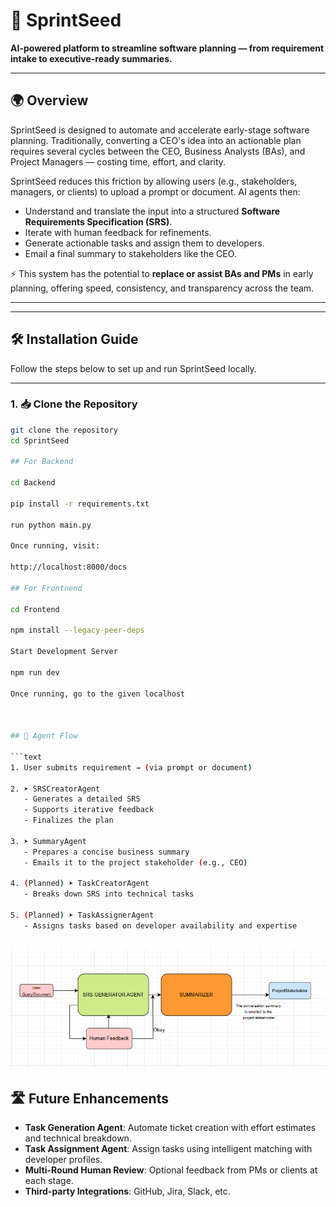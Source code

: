 # 🚀 SprintSeed

**AI-powered platform to streamline software planning — from requirement intake to executive-ready summaries.**

---

## 🌍 Overview

SprintSeed is designed to automate and accelerate early-stage software planning. Traditionally, converting a CEO's idea into an actionable plan requires several cycles between the CEO, Business Analysts (BAs), and Project Managers — costing time, effort, and clarity.

SprintSeed reduces this friction by allowing users (e.g., stakeholders, managers, or clients) to upload a prompt or document. AI agents then:

* Understand and translate the input into a structured **Software Requirements Specification (SRS)**.
* Iterate with human feedback for refinements.
* Generate actionable tasks and assign them to developers.
* Email a final summary to stakeholders like the CEO.

⚡ This system has the potential to **replace or assist BAs and PMs** in early planning, offering speed, consistency, and transparency across the team.

---
---

## 🛠️ Installation Guide

Follow the steps below to set up and run SprintSeed locally.

---

### 1. 📥 Clone the Repository

```bash
git clone the repository
cd SprintSeed

## For Backend

cd Backend

pip install -r requirements.txt

run python main.py

Once running, visit:

http://localhost:8000/docs

## For Frontnend

cd Frontend

npm install --legacy-peer-deps

Start Development Server

npm run dev

Once running, go to the given localhost



## 🧠 Agent Flow

```text
1. User submits requirement → (via prompt or document)

2. ➤ SRSCreatorAgent
   - Generates a detailed SRS
   - Supports iterative feedback
   - Finalizes the plan

3. ➤ SummaryAgent
   - Prepares a concise business summary
   - Emails it to the project stakeholder (e.g., CEO)

4. (Planned) ➤ TaskCreatorAgent
   - Breaks down SRS into technical tasks

5. (Planned) ➤ TaskAssignerAgent
   - Assigns tasks based on developer availability and expertise
```
![Alt text](images/flow_2.png)
---

## 🛣️ Future Enhancements

* **Task Generation Agent**: Automate ticket creation with effort estimates and technical breakdown.
* **Task Assignment Agent**: Assign tasks using intelligent matching with developer profiles.
* **Multi-Round Human Review**: Optional feedback from PMs or clients at each stage.
* **Third-party Integrations**: GitHub, Jira, Slack, etc.
